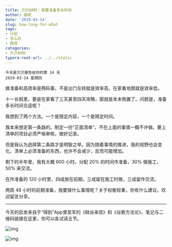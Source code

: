 ```yaml
---
title: 贝贝60秒：我要准备多长时间
author: 曲政
date: '2019-03-14'
slug: how-long-for-what
tags:
- 计划
- 怎么办
- 微信
categories:
- 贝贝60秒
typora-root-url: ../../static
---
```


```
今天是贝贝报告给你的第 14 天
2019-03-14 星期四
```



做准备和高效率是两码事，不是出门左转就是效率高，在家看地图就是效率低。

十一长假里，要是在家看了三天甚至四天攻略，那就是本末倒置了。问题是，准备多长时间合适呢？

我想到了两个方法。一个是限定内容，一个是限定时间。

我本来想走第一条路的。制定一份“正面清单”，不在上面的事情一概不许做。要上清单的项目必须严格审核，做好记录。

但是我认为选择第二条路才是明智之举。因为随着事情的推进，我的视野也会变化，清单上必须准备的东西，也许不会减少，反而可能增加。

剩下的半年里，我有大概 600 小时。分配 20% 的时间作准备，30% 做施工，50% 来交流。

在作准备的 120 小时里，四成放在前期，三成留在施工时做，三成留作交流。

两周 48 小时的前期准备，我要做什么事情呢？关于权衡轻重，你有什么建议，欢迎留言分享。



------



今天的启发来自于“得到”App里吴军的《硅谷来信》和《谷歌方法论》，笔记与二维码链接在这里，你可以各试读五节。



![img](/images/2019-03-14-%E8%B4%9D%E8%B4%9D60%E7%A7%92%EF%BC%9A%E6%88%91%E8%A6%81%E5%87%86%E5%A4%87%E5%A4%9A%E9%95%BF%E6%97%B6%E9%97%B4/640-20200416162726772.jpeg)

![img](/images/2019-03-14-%E8%B4%9D%E8%B4%9D60%E7%A7%92%EF%BC%9A%E6%88%91%E8%A6%81%E5%87%86%E5%A4%87%E5%A4%9A%E9%95%BF%E6%97%B6%E9%97%B4/640-20200416162726637.jpeg)


